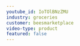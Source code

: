 ```yaml
---
youtube_id: IoTOlBNzZMU
industry: groceries
customer: beesmarketplace
video-type: product
featured: false
---
```



